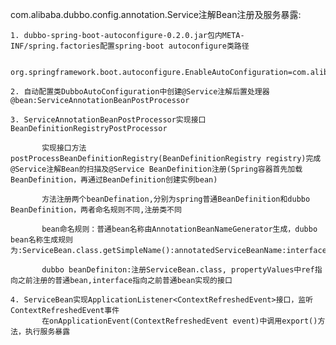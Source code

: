 
com.alibaba.dubbo.config.annotation.Service注解Bean注册及服务暴露:

    1. dubbo-spring-boot-autoconfigure-0.2.0.jar包内META-INF/spring.factories配置spring-boot autoconfigure类路径

           org.springframework.boot.autoconfigure.EnableAutoConfiguration=com.alibaba.boot.dubbo.autoconfigure.DubboAutoConfiguration

    2. 自动配置类DubboAutoConfiguration中创建@Service注解后置处理器@bean:ServiceAnnotationBeanPostProcessor

    3. ServiceAnnotationBeanPostProcessor实现接口BeanDefinitionRegistryPostProcessor

           实现接口方法postProcessBeanDefinitionRegistry(BeanDefinitionRegistry registry)完成@Service注解Bean的扫描及@Service BeanDefinition注册(Spring容器首先加载BeanDefinition，再通过BeanDefinition创建实例bean)

           方法注册两个beanDefination,分别为spring普通BeanDefinition和dubbo BeanDefinition，两者命名规则不同,注册类不同

           bean命名规则：普通bean名称由AnnotationBeanNameGenerator生成，dubbo bean名称生成规则为:ServiceBean.class.getSimpleName():annotatedServiceBeanName:interfaceClass.getName():interfaceClassName:service.version():service.group

           dubbo beanDefiniton:注册ServiceBean.class, propertyValues中ref指向之前注册的普通bean,interface指向之前普通bean实现的接口

    4. ServiceBean实现ApplicationListener<ContextRefreshedEvent>接口，监听ContextRefreshedEvent事件
           在onApplicationEvent(ContextRefreshedEvent event)中调用export()方法，执行服务暴露



